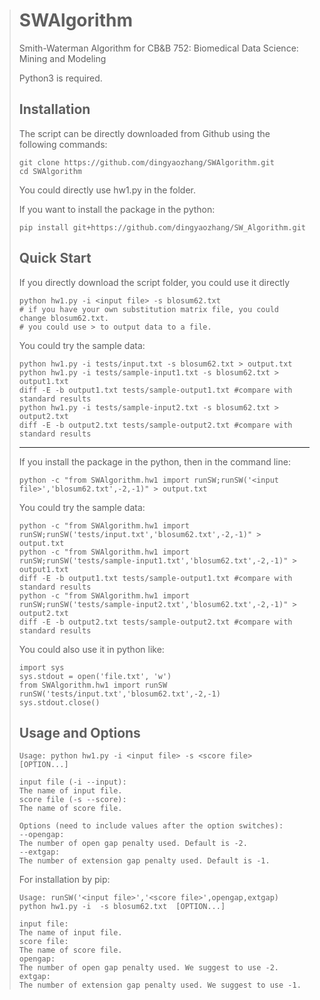 
> # SWAlgorithm
>
> Smith-Waterman Algorithm for CB&B 752: Biomedical Data Science: Mining and Modeling
>
> Python3 is required.
>
> ## Installation
>
> The script can be directly downloaded from Github using the following commands:
>
> ```
> git clone https://github.com/dingyaozhang/SWAlgorithm.git
> cd SWAlgorithm
> ```
>
> You could directly use hw1.py in the folder.
>
> If you want to install the package in the python:
>
> ```
> pip install git+https://github.com/dingyaozhang/SW_Algorithm.git
> ```
>
> 
>
> ## Quick Start
>
> If you directly download the script folder, you could use it directly
>
> ```
> python hw1.py -i <input file> -s blosum62.txt 
> # if you have your own substitution matrix file, you could change blosum62.txt.
> # you could use > to output data to a file.
> ```
>
> You could try the sample data:
>
> ```
> python hw1.py -i tests/input.txt -s blosum62.txt > output.txt
> python hw1.py -i tests/sample-input1.txt -s blosum62.txt > output1.txt 
> diff -E -b output1.txt tests/sample-output1.txt #compare with standard results
> python hw1.py -i tests/sample-input2.txt -s blosum62.txt > output2.txt
> diff -E -b output2.txt tests/sample-output2.txt #compare with standard results
> ```
>
> --------------------------------
>
> If you install the package in the python, then in the command line:
>
> ```
> python -c "from SWAlgorithm.hw1 import runSW;runSW('<input file>','blosum62.txt',-2,-1)" > output.txt
> ```
>
> You could try the sample data:
>
> ```
> python -c "from SWAlgorithm.hw1 import runSW;runSW('tests/input.txt','blosum62.txt',-2,-1)" > output.txt
> python -c "from SWAlgorithm.hw1 import runSW;runSW('tests/sample-input1.txt','blosum62.txt',-2,-1)" > output1.txt
> diff -E -b output1.txt tests/sample-output1.txt #compare with standard results
> python -c "from SWAlgorithm.hw1 import runSW;runSW('tests/sample-input2.txt','blosum62.txt',-2,-1)" > output2.txt
> diff -E -b output2.txt tests/sample-output2.txt #compare with standard results
> ```
>
> You could also use it in python like:
>
> ```
> import sys
> sys.stdout = open('file.txt', 'w')
> from SWAlgorithm.hw1 import runSW
> runSW('tests/input.txt','blosum62.txt',-2,-1)
> sys.stdout.close()
> ```
>
> 
>
> ## Usage and Options
>
> ```
> Usage: python hw1.py -i <input file> -s <score file>  [OPTION...]
> 
> input file (-i --input):
> The name of input file.
> score file (-s --score):
> The name of score file.
> 
> Options (need to include values after the option switches):
> --opengap:
> The number of open gap penalty used. Default is -2.
> --extgap:
> The number of extension gap penalty used. Default is -1.
> ```
>
> For installation by pip: 
>
> ```
> Usage: runSW('<input file>','<score file>',opengap,extgap)
> python hw1.py -i  -s blosum62.txt  [OPTION...]
> 
> input file:
> The name of input file.
> score file:
> The name of score file.
> opengap:
> The number of open gap penalty used. We suggest to use -2.
> extgap:
> The number of extension gap penalty used. We suggest to use -1.
> ```
>
> 
